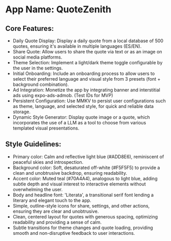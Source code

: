# **App Name**: QuoteZenith

## Core Features:

- Daily Quote Display: Display a daily quote from a local database of 500 quotes, ensuring it's available in multiple languages (ES/EN).
- Share Quote: Allow users to share the quote via text or as an image on social media platforms.
- Theme Selection: Implement a light/dark theme toggle configurable by the user in the settings.
- Initial Onboarding: Include an onboarding process to allow users to select their preferred language and visual style from 3 presets (font + background combination).
- Ad Integration: Monetize the app by integrating banner and interstitial ads using expo-ads-admob. (Test IDs for MVP)
- Persistent Configuration: Use MMKV to persist user configurations such as theme, language, and selected style, for quick and reliable data storage.
- Dynamic Style Generator: Display quote image or a quote, which incorporates the use of a LLM as a tool to choose from various templated visual presentations.

## Style Guidelines:

- Primary color: Calm and reflective light blue (#ADD8E6), reminiscent of peaceful skies and introspection.
- Background color: Soft, desaturated off-white (#F5F5F5) to provide a clean and unobtrusive backdrop, ensuring readability.
- Accent color: Muted teal (#70A4A4), analogous to light blue, adding subtle depth and visual interest to interactive elements without overwhelming the user.
- Body and headline font: 'Literata', a transitional serif font lending a literary and elegant touch to the app.
- Simple, outline-style icons for share, settings, and other actions, ensuring they are clear and unobtrusive.
- Clean, centered layout for quotes with generous spacing, optimizing readability and providing a sense of calm.
- Subtle transitions for theme changes and quote loading, providing smooth and non-disruptive feedback to user interactions.